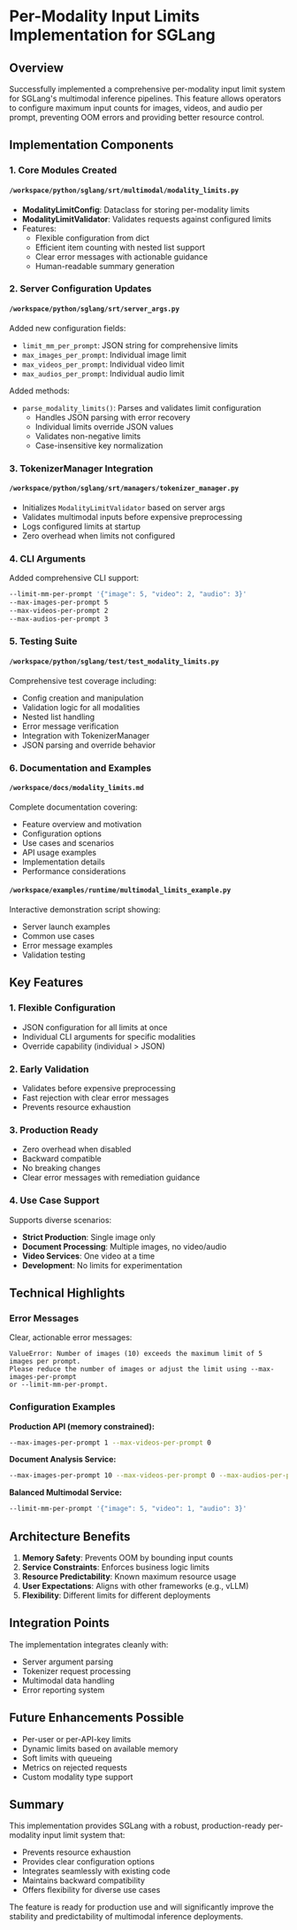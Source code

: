 # Per-Modality Input Limits Implementation for SGLang

## Overview
Successfully implemented a comprehensive per-modality input limit system for SGLang's multimodal inference pipelines. This feature allows operators to configure maximum input counts for images, videos, and audio per prompt, preventing OOM errors and providing better resource control.

## Implementation Components

### 1. Core Modules Created

#### `/workspace/python/sglang/srt/multimodal/modality_limits.py`
- **ModalityLimitConfig**: Dataclass for storing per-modality limits
- **ModalityLimitValidator**: Validates requests against configured limits
- Features:
  - Flexible configuration from dict
  - Efficient item counting with nested list support
  - Clear error messages with actionable guidance
  - Human-readable summary generation

### 2. Server Configuration Updates

#### `/workspace/python/sglang/srt/server_args.py`
Added new configuration fields:
- `limit_mm_per_prompt`: JSON string for comprehensive limits
- `max_images_per_prompt`: Individual image limit
- `max_videos_per_prompt`: Individual video limit
- `max_audios_per_prompt`: Individual audio limit

Added methods:
- `parse_modality_limits()`: Parses and validates limit configuration
  - Handles JSON parsing with error recovery
  - Individual limits override JSON values
  - Validates non-negative limits
  - Case-insensitive key normalization

### 3. TokenizerManager Integration

#### `/workspace/python/sglang/srt/managers/tokenizer_manager.py`
- Initializes `ModalityLimitValidator` based on server args
- Validates multimodal inputs before expensive preprocessing
- Logs configured limits at startup
- Zero overhead when limits not configured

### 4. CLI Arguments

Added comprehensive CLI support:
```bash
--limit-mm-per-prompt '{"image": 5, "video": 2, "audio": 3}'
--max-images-per-prompt 5
--max-videos-per-prompt 2
--max-audios-per-prompt 3
```

### 5. Testing Suite

#### `/workspace/python/sglang/test/test_modality_limits.py`
Comprehensive test coverage including:
- Config creation and manipulation
- Validation logic for all modalities
- Nested list handling
- Error message verification
- Integration with TokenizerManager
- JSON parsing and override behavior

### 6. Documentation and Examples

#### `/workspace/docs/modality_limits.md`
Complete documentation covering:
- Feature overview and motivation
- Configuration options
- Use cases and scenarios
- API usage examples
- Implementation details
- Performance considerations

#### `/workspace/examples/runtime/multimodal_limits_example.py`
Interactive demonstration script showing:
- Server launch examples
- Common use cases
- Error message examples
- Validation testing

## Key Features

### 1. Flexible Configuration
- JSON configuration for all limits at once
- Individual CLI arguments for specific modalities
- Override capability (individual > JSON)

### 2. Early Validation
- Validates before expensive preprocessing
- Fast rejection with clear error messages
- Prevents resource exhaustion

### 3. Production Ready
- Zero overhead when disabled
- Backward compatible
- No breaking changes
- Clear error messages with remediation guidance

### 4. Use Case Support
Supports diverse scenarios:
- **Strict Production**: Single image only
- **Document Processing**: Multiple images, no video/audio
- **Video Services**: One video at a time
- **Development**: No limits for experimentation

## Technical Highlights

### Error Messages
Clear, actionable error messages:
```
ValueError: Number of images (10) exceeds the maximum limit of 5 images per prompt.
Please reduce the number of images or adjust the limit using --max-images-per-prompt
or --limit-mm-per-prompt.
```

### Configuration Examples

**Production API (memory constrained):**
```bash
--max-images-per-prompt 1 --max-videos-per-prompt 0
```

**Document Analysis Service:**
```bash
--max-images-per-prompt 10 --max-videos-per-prompt 0 --max-audios-per-prompt 0
```

**Balanced Multimodal Service:**
```bash
--limit-mm-per-prompt '{"image": 5, "video": 1, "audio": 3}'
```

## Architecture Benefits

1. **Memory Safety**: Prevents OOM by bounding input counts
2. **Service Constraints**: Enforces business logic limits
3. **Resource Predictability**: Known maximum resource usage
4. **User Expectations**: Aligns with other frameworks (e.g., vLLM)
5. **Flexibility**: Different limits for different deployments

## Integration Points

The implementation integrates cleanly with:
- Server argument parsing
- Tokenizer request processing
- Multimodal data handling
- Error reporting system

## Future Enhancements Possible

- Per-user or per-API-key limits
- Dynamic limits based on available memory
- Soft limits with queueing
- Metrics on rejected requests
- Custom modality type support

## Summary

This implementation provides SGLang with a robust, production-ready per-modality input limit system that:
- Prevents resource exhaustion
- Provides clear configuration options
- Integrates seamlessly with existing code
- Maintains backward compatibility
- Offers flexibility for diverse use cases

The feature is ready for production use and will significantly improve the stability and predictability of multimodal inference deployments.